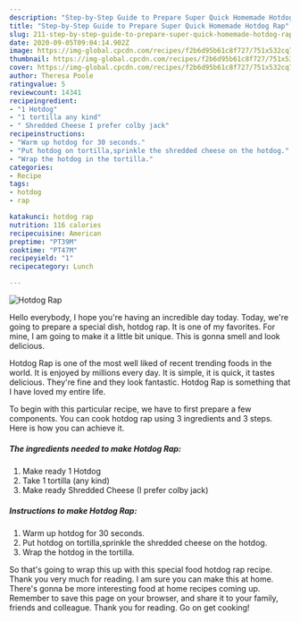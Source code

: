 ```yaml
---
description: "Step-by-Step Guide to Prepare Super Quick Homemade Hotdog Rap"
title: "Step-by-Step Guide to Prepare Super Quick Homemade Hotdog Rap"
slug: 211-step-by-step-guide-to-prepare-super-quick-homemade-hotdog-rap
date: 2020-09-05T09:04:14.902Z
image: https://img-global.cpcdn.com/recipes/f2b6d95b61c8f727/751x532cq70/hotdog-rap-recipe-main-photo.jpg
thumbnail: https://img-global.cpcdn.com/recipes/f2b6d95b61c8f727/751x532cq70/hotdog-rap-recipe-main-photo.jpg
cover: https://img-global.cpcdn.com/recipes/f2b6d95b61c8f727/751x532cq70/hotdog-rap-recipe-main-photo.jpg
author: Theresa Poole
ratingvalue: 5
reviewcount: 14341
recipeingredient:
- "1 Hotdog"
- "1 tortilla any kind"
- " Shredded Cheese I prefer colby jack"
recipeinstructions:
- "Warm up hotdog for 30 seconds."
- "Put hotdog on tortilla,sprinkle the shredded cheese on the hotdog."
- "Wrap the hotdog in the tortilla."
categories:
- Recipe
tags:
- hotdog
- rap

katakunci: hotdog rap 
nutrition: 116 calories
recipecuisine: American
preptime: "PT39M"
cooktime: "PT47M"
recipeyield: "1"
recipecategory: Lunch

---
```



![Hotdog Rap](https://img-global.cpcdn.com/recipes/f2b6d95b61c8f727/751x532cq70/hotdog-rap-recipe-main-photo.jpg)

Hello everybody, I hope you're having an incredible day today. Today, we're going to prepare a special dish, hotdog rap. It is one of my favorites. For mine, I am going to make it a little bit unique. This is gonna smell and look delicious.

Hotdog Rap is one of the most well liked of recent trending foods in the world. It is enjoyed by millions every day. It is simple, it is quick, it tastes delicious. They're fine and they look fantastic. Hotdog Rap is something that I have loved my entire life.




To begin with this particular recipe, we have to first prepare a few components. You can cook hotdog rap using 3 ingredients and 3 steps. Here is how you can achieve it.

<!--inarticleads1-->

##### The ingredients needed to make Hotdog Rap:

1. Make ready 1 Hotdog
1. Take 1 tortilla (any kind)
1. Make ready  Shredded Cheese (I prefer colby jack)




<!--inarticleads2-->

##### Instructions to make Hotdog Rap:

1. Warm up hotdog for 30 seconds.
1. Put hotdog on tortilla,sprinkle the shredded cheese on the hotdog.
1. Wrap the hotdog in the tortilla.




So that's going to wrap this up with this special food hotdog rap recipe. Thank you very much for reading. I am sure you can make this at home. There's gonna be more interesting food at home recipes coming up. Remember to save this page on your browser, and share it to your family, friends and colleague. Thank you for reading. Go on get cooking!
